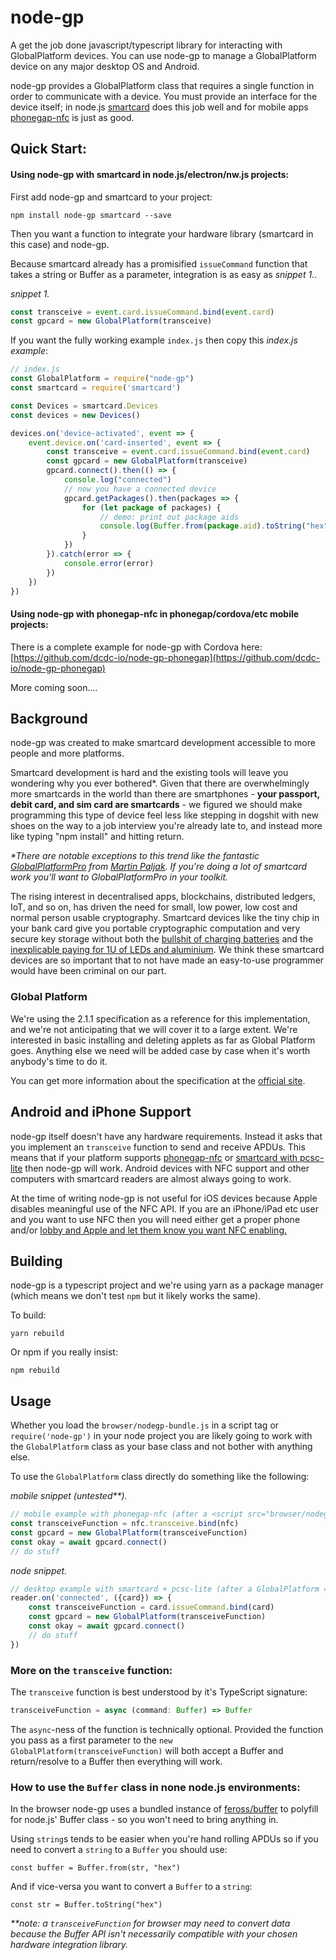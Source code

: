 # node-gp

A get the job done javascript/typescript library for interacting with GlobalPlatform devices. You can use node-gp to manage a GlobalPlatform device on any major desktop OS and Android.

node-gp provides a GlobalPlatform class that requires a single function in order to communicate with a device. You must provide an interface for the device itself; in node.js [smartcard](https://www.npmjs.com/package/smartcard) does this job well and for mobile apps [phonegap-nfc](https://github.com/chariotsolutions/phonegap-nfc) is just as good.

## Quick Start:

#### Using node-gp with smartcard in node.js/electron/nw.js projects:

First add node-gp and smartcard to your project:

`npm install node-gp smartcard --save`

Then you want a function to integrate your hardware library (smartcard in this case) and node-gp.

Because smartcard already has a promisified `issueCommand` function that takes a string or Buffer as a parameter, integration is as easy as *snippet 1.*.

*snippet 1.*
```javascript
const transceive = event.card.issueCommand.bind(event.card)
const gpcard = new GlobalPlatform(transceive)
```

If you want the fully working example `index.js` then copy this *index.js example*:

```javascript
// index.js
const GlobalPlatform = require("node-gp")
const smartcard = require('smartcard')

const Devices = smartcard.Devices
const devices = new Devices()

devices.on('device-activated', event => {
    event.device.on('card-inserted', event => {
        const transceive = event.card.issueCommand.bind(event.card)
        const gpcard = new GlobalPlatform(transceive)
        gpcard.connect().then(() => {
            console.log("connected")
            // now you have a connected device
            gpcard.getPackages().then(packages => {
                for (let package of packages) {
                    // demo: print out package aids
                    console.log(Buffer.from(package.aid).toString("hex"))
                }
            })
        }).catch(error => {
            console.error(error)
        })
    })
})
```

#### Using node-gp with phonegap-nfc in phonegap/cordova/etc mobile projects:

There is a complete example for node-gp with Cordova here: [https://github.com/dcdc-io/node-gp-phonegap](https://github.com/dcdc-io/node-gp-phonegap)

More coming soon....

## Background 

node-gp was created to make smartcard development accessible to more people and more platforms. 

Smartcard development is hard and the existing tools will leave you wondering why you ever bothered*. Given that there are overwhelmingly more smartcards in the world than there are smartphones - **your passport, debit card, and sim card are smartcards** - we figured we should make programming this type of device feel less like stepping in dogshit with new shoes on the way to a job interview you're already late to, and instead more like typing "npm install" and hitting return.

_*There are notable exceptions to this trend like the fantastic [GlobalPlatformPro](https://github.com/martinpaljak/GlobalPlatformPro) from [Martin Paljak](https://github.com/martinpaljak). If you're doing a lot of smartcard work you'll want to GlobalPlatformPro in your toolkit._

The rising interest in decentralised apps, blockchains, distributed ledgers, IoT, and so on, has driven the need for small, low power, low cost and normal person usable cryptography. Smartcard devices like the tiny chip in your bank card give you portable cryptographic computation and very secure key storage without both the [bullshit of charging batteries](https://www.macworld.co.uk/how-to/apple/improve-apple-watch-battery-life-3609928/) and the [inexplicable paying for 1U of LEDs and aluminium](https://medium.com/@simonvc/hsms-are-bullshit-imho-f9f736e1e5f2). We think these smartcard devices are so important that to not have made an easy-to-use programmer would have been criminal on our part.

### Global Platform

We're using the 2.1.1 specification as a reference for this implementation, and we're not anticipating that we will cover it to a large extent. We're interested in basic installing and deleting applets as far as Global Platform goes. Anything else we need will be added case by case when it's worth anybody's time to do it.

You can get more information about the specification at the [official site](https://globalplatform.org/specs-library/).

## Android and iPhone Support

node-gp itself doesn't have any hardware requirements. Instead it asks that you implement an `transceive` function to send and receive APDUs. This means that if your platform supports [phonegap-nfc](https://github.com/chariotsolutions/phonegap-nfc) or [smartcard with pcsc-lite](https://www.npmjs.com/package/smartcard) then node-gp will work. Android devices with NFC support and other computers with smartcard readers are almost always going to work.

At the time of writing node-gp is not useful for iOS devices because Apple disables meaningful use of the NFC API. If you are an iPhone/iPad etc user and you want to use NFC then you will need either get a proper phone and/or [lobby and Apple and let them know you want NFC enabling.](https://www.apple.com/feedback/iphone.html)

## Building

node-gp is a typescript project and we're using yarn as a package manager (which means we don't test `npm` but it likely works the same).

To build:

`yarn rebuild`

Or npm if you really insist:

`npm rebuild`

## Usage

Whether you load the `browser/nodegp-bundle.js` in a script tag or `require('node-gp')` in your node project you are likely going to work with the `GlobalPlatform` class as your base class and not bother with anything else.

To use the `GlobalPlatform` class directly do something like the following:

_mobile snippet (untested**)._
```javascript
// mobile example with phonegap-nfc (after a <script src="browser/nodegp-bundle.js">)
const transceiveFunction = nfc.transceive.bind(nfc)
const gpcard = new GlobalPlatform(transceiveFunction)
const okay = await gpcard.connect()
// do stuff
```

_node snippet._
```javascript
// desktop example with smartcard + pcsc-lite (after a GlobalPlatform = require("node-gp"))
reader.on('connected', ({card}) => {
    const transceiveFunction = card.issueCommand.bind(card)
    const gpcard = new GlobalPlatform(transceiveFunction)
    const okay = await gpcard.connect()
    // do stuff
})
```

### More on the `transceive` function:

The `transceive` function is best understood by it's TypeScript signature:

```typescript
transceiveFunction = async (command: Buffer) => Buffer
```

The `async`-ness of the function is technically optional. Provided the function you pass as a first parameter to the `new GlobalPlatform(transceiveFunction)` will both accept a Buffer and return/resolve to a Buffer then everything will work.

### How to use the `Buffer` class in none node.js environments:

In the browser node-gp uses a bundled instance of [feross/buffer](https://github.com/feross/buffer) to polyfill for node.js' Buffer class - so you won't need to bring anything in.

Using `string`s tends to be easier when you're hand rolling APDUs so if you need to convert a `string` to a `Buffer` you should use:

`const buffer = Buffer.from(str, "hex")`

And if vice-versa you want to convert a `Buffer` to a `string`:

`const str = Buffer.toString("hex")`

_**note: a `transceiveFunction` for browser may need to convert data because the Buffer API isn't necessarily compatible with your chosen hardware integration library._ 
